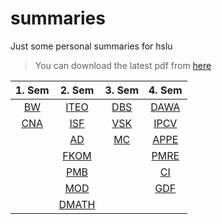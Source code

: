 # summaries
Just some personal summaries for hslu

> You can download the latest pdf from [here](https://github.com/chefe/summaries/releases)

| 1. Sem     | 2. Sem                                          | 3. Sem     | 4. Sem       |
|:----------:|:-----------------------------------------------:|:----------:|:------------:|
| [BW](bw)   | [ITEO](iteo)                                    | [DBS](dbs) | [DAWA](dawa) |
| [CNA](cna) | [ISF](isf)                                      | [VSK](vsk) | [IPCV](ipcv) |
|            | [AD](ad)                                        | [MC](mc)   | [APPE](appe) |
|            | [FKOM](fkom)                                    |            | [PMRE](pmre) |
|            | [PMB](pmb)                                      |            | [CI](ci)     |
|            | [MOD](pmb)                                      |            | [GDF](gdf)   |
|            | [DMATH](https://github.com/hslu-students/dmath) |            |              |

